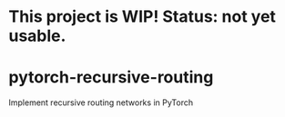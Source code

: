 # This project is WIP! Status: not yet usable.

# pytorch-recursive-routing
Implement recursive routing networks in PyTorch
